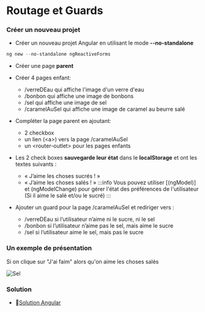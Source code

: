 # Routage et Guards

### Créer un nouveau projet
- Créer un nouveau projet Angular en utilisant le mode **--no-standalone**

```powershell
ng new --no-standalone ngReactiveForms
```

- Créer une page **parent**
- Créer 4 pages enfant:
    - /verreDEau qui affiche l'image d'un verre d'eau
    - /bonbon qui affiche une image de bonbons
    - /sel qui affiche une image de sel
    - /caramelAuSel qui affiche une image de caramel au beurre salé

- Compléter la page parent en ajoutant:
    - 2 checkbox
    - un lien (\<a\>) vers la page /caramelAuSel
    - un \<router-outlet\> pour les pages enfants

- Les 2 check boxes **sauvegarde leur état** dans le **localStorage** et ont les textes suivants :
    - « J’aime les choses sucrés ! »
    - « J’aime les choses salés ! »
:::info
Vous pouvez utiliser [(ngModel)] et (ngModelChange) pour gérer l'état des préférences de l'utilisateur (Si il aime le salé et/ou le sucré)
:::
- Ajouter un guard pour la page /caramelAuSel et rediriger vers :
    - /verreDEau si l’utilisateur n’aime ni le sucre, ni le sel
    - /bonbon si l’utilisateur n’aime pas le sel, mais aime le sucre
    - /sel si l’utilisateur aime le sel, mais pas le sucre

### Un exemple de présentation
Si on clique sur "J'ai faim" alors qu'on aime les choses salés

![Sel](/img/exercices/guards/sel.png)

### Solution
- 🔗[Solution Angular](https://github.com/CEM-420-5W5/ngGuards)
